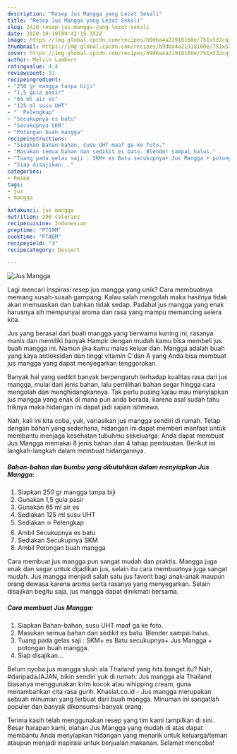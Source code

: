 ```yaml
---
description: "Resep Jus Mangga yang Lezat Sekali"
title: "Resep Jus Mangga yang Lezat Sekali"
slug: 2410-resep-jus-mangga-yang-lezat-sekali
date: 2020-10-19T09:42:15.352Z
image: https://img-global.cpcdn.com/recipes/b9d6a4a21918160e/751x532cq70/jus-mangga-foto-resep-utama.jpg
thumbnail: https://img-global.cpcdn.com/recipes/b9d6a4a21918160e/751x532cq70/jus-mangga-foto-resep-utama.jpg
cover: https://img-global.cpcdn.com/recipes/b9d6a4a21918160e/751x532cq70/jus-mangga-foto-resep-utama.jpg
author: Melvin Lambert
ratingvalue: 4.4
reviewcount: 11
recipeingredient:
- "250 gr mangga tanpa biji"
- "1,5 gula pasir"
- "65 ml air es"
- "125 ml susu UHT"
- "  Pelengkap"
- "Secukupnya es batu"
- "Secukupnya SKM"
- "Potongan buah mangga"
recipeinstructions:
- "Siapkan Bahan-bahan, susu UHT maaf ga ke foto."
- "Masukan semua bahan dan sedikit es batu. Blender sampai halus."
- "Tuang pada gelas saji : SKM+ es Batu secukupnya+ Jus Mangga + potongan buah mangga."
- "Siap disajikan..."
categories:
- Resep
tags:
- jus
- mangga

katakunci: jus mangga 
nutrition: 290 calories
recipecuisine: Indonesian
preptime: "PT19M"
cooktime: "PT46M"
recipeyield: "3"
recipecategory: Dessert

---
```



![Jus Mangga](https://img-global.cpcdn.com/recipes/b9d6a4a21918160e/751x532cq70/jus-mangga-foto-resep-utama.jpg)

Lagi mencari inspirasi resep jus mangga yang unik? Cara membuatnya memang susah-susah gampang. Kalau salah mengolah maka hasilnya tidak akan memuaskan dan bahkan tidak sedap. Padahal jus mangga yang enak harusnya sih mempunyai aroma dan rasa yang mampu memancing selera kita.

Jus yang berasal dari buah mangga yang berwarna kuning ini, rasanya manis dan memiliki banyak Hampir dengan mudah kamu bisa membeli jus buah mangga ini. Namun jika kamu malas keluar dan. Mangga adalah buah yang kaya antioksidan dan tinggi vitamin C dan A yang Anda bisa membuat jus mangga yang dapat menyegarkan tenggorokan.

Banyak hal yang sedikit banyak berpengaruh terhadap kualitas rasa dari jus mangga, mulai dari jenis bahan, lalu pemilihan bahan segar hingga cara mengolah dan menghidangkannya. Tak perlu pusing kalau mau menyiapkan jus mangga yang enak di mana pun anda berada, karena asal sudah tahu triknya maka hidangan ini dapat jadi sajian istimewa.


Nah, kali ini kita coba, yuk, variasikan jus mangga sendiri di rumah. Tetap dengan bahan yang sederhana, hidangan ini dapat memberi manfaat untuk membantu menjaga kesehatan tubuhmu sekeluarga. Anda dapat membuat Jus Mangga memakai 8 jenis bahan dan 4 tahap pembuatan. Berikut ini langkah-langkah dalam membuat hidangannya.

<!--inarticleads1-->

##### Bahan-bahan dan bumbu yang dibutuhkan dalam menyiapkan Jus Mangga:

1. Siapkan 250 gr mangga tanpa biji
1. Gunakan 1,5 gula pasir
1. Gunakan 65 ml air es
1. Sediakan 125 ml susu UHT
1. Sediakan  ❇️ Pelengkap
1. Ambil Secukupnya es batu
1. Sediakan Secukupnya SKM
1. Ambil Potongan buah mangga


Cara membuat jus mangga pun sangat mudah dan praktis. Mangga juga enak dan segar untuk dijadikan jus, selain itu cara membuatnya juga sangat mudah. Jus mangga menjadi salah satu jus favorit bagi anak-anak maupun orang dewasa karena aroma serta rasanya yang menyegarkan. Selain disajikan begitu saja, jus mangga dapat dinikmati bersama. 

<!--inarticleads2-->

##### Cara membuat Jus Mangga:

1. Siapkan Bahan-bahan, susu UHT maaf ga ke foto.
1. Masukan semua bahan dan sedikit es batu. Blender sampai halus.
1. Tuang pada gelas saji : SKM+ es Batu secukupnya+ Jus Mangga + potongan buah mangga.
1. Siap disajikan...


Belum nyoba jus mangga slush ala Thailand yang hits banget itu? Nah, #daripadaJAJAN, bikin sendiri yuk di rumah. Jus mangga ala Thailand biasanya menggunakan krim kocok atau whipping cream, guna menambahkan cita rasa gurih. Khasiat.co.id - Jus mangga merupakan sebuah minuman yang terbuat dari buah mangga. Minuman ini sangatlah populer dan banyak dikonsumsi banyak orang. 

Terima kasih telah menggunakan resep yang tim kami tampilkan di sini. Besar harapan kami, olahan Jus Mangga yang mudah di atas dapat membantu Anda menyiapkan hidangan yang menarik untuk keluarga/teman ataupun menjadi inspirasi untuk berjualan makanan. Selamat mencoba!
